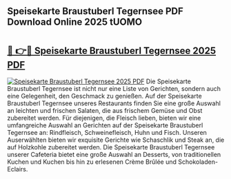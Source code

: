 ## Speisekarte Braustuberl Tegernsee PDF Download Online 2025 tUOMO

# <h2><a href="http://gccgzqt.nevu.top/?p=Speisekarte+Braustuberl+Tegernsee">🔗 👉🔴 Speisekarte Braustuberl Tegernsee 2025 PDF</a></h2>

[![Speisekarte Braustuberl Tegernsee 2025 PDF](https://i.imgur.com/dBaPXMq.png)](http://gccgzqt.nevu.top/?p=Speisekarte+Braustuberl+Tegernsee)
Die Speisekarte Braustuberl Tegernsee ist nicht nur eine Liste von Gerichten, sondern auch eine Gelegenheit, den Geschmack zu genießen. Auf der Speisekarte Braustuberl Tegernsee unseres Restaurants finden Sie eine große Auswahl an leichten und frischen Salaten, die aus frischem Gemüse und Obst zubereitet werden. Für diejenigen, die Fleisch lieben, bieten wir eine umfangreiche Auswahl an Gerichten auf der Speisekarte Braustuberl Tegernsee an: Rindfleisch, Schweinefleisch, Huhn und Fisch. Unseren Auserwählten bieten wir exquisite Gerichte wie Schaschlik und Steak an, die auf Holzkohle zubereitet werden. Die Speisekarte Braustuberl Tegernsee unserer Cafeteria bietet eine große Auswahl an Desserts, von traditionellen Kuchen und Kuchen bis hin zu erlesenen Crème Brûlée und Schokoladen-Eclairs.
